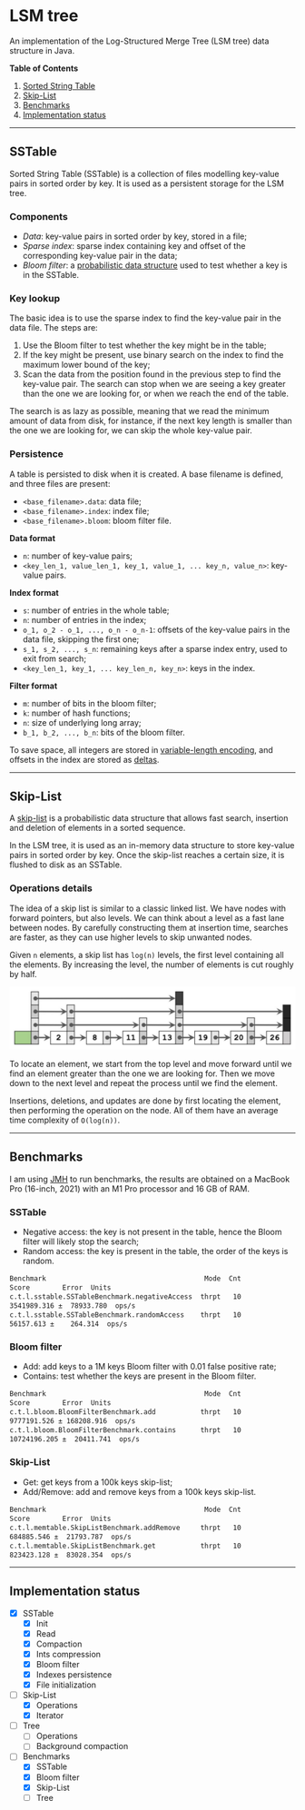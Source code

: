 # LSM tree

An implementation of the Log-Structured Merge Tree (LSM tree) data structure in Java.

**Table of Contents**

1. [Sorted String Table](#SSTable)
2. [Skip-List](#Skip-List)
3. [Benchmarks](#Benchmarks)
4. [Implementation status](#Implementation-status)

---

## SSTable

Sorted String Table (SSTable) is a collection of files modelling key-value pairs in sorted order by key.
It is used as a persistent storage for the LSM tree.

### Components

- _Data_: key-value pairs in sorted order by key, stored in a file;
- _Sparse index_: sparse index containing key and offset of the corresponding key-value pair in the data;
- _Bloom filter_: a [probabilistic data structure](https://en.wikipedia.org/wiki/Bloom_filter) used to test whether a
  key is in the SSTable.

### Key lookup

The basic idea is to use the sparse index to find the key-value pair in the data file.
The steps are:

1. Use the Bloom filter to test whether the key might be in the table;
2. If the key might be present, use binary search on the index to find the maximum lower bound of the key;
3. Scan the data from the position found in the previous step to find the key-value pair. The search
   can stop when we are seeing a key greater than the one we are looking for, or when we reach the end of the table.

The search is as lazy as possible, meaning that we read the minimum amount of data from disk,
for instance, if the next key length is smaller than the one we are looking for, we can skip the whole key-value pair.

### Persistence

A table is persisted to disk when it is created. A base filename is defined, and three files are present:

- `<base_filename>.data`: data file;
- `<base_filename>.index`: index file;
- `<base_filename>.bloom`: bloom filter file.

**Data format**

- `n`: number of key-value pairs;
- `<key_len_1, value_len_1, key_1, value_1, ... key_n, value_n>`: key-value pairs.

**Index format**

- `s`: number of entries in the whole table;
- `n`: number of entries in the index;
- `o_1, o_2 - o_1, ..., o_n - o_n-1`: offsets of the key-value pairs in the data file, skipping
  the first one;
- `s_1, s_2, ..., s_n`: remaining keys after a sparse index entry, used to exit from search;
- `<key_len_1, key_1, ... key_len_n, key_n>`: keys in the index.

**Filter format**

- `m`: number of bits in the bloom filter;
- `k`: number of hash functions;
- `n`: size of underlying long array;
- `b_1, b_2, ..., b_n`: bits of the bloom filter.

To save space, all integers are stored
in [variable-length encoding](https://nlp.stanford.edu/IR-book/html/htmledition/variable-byte-codes-1.html),
and offsets in the index are stored as [deltas](https://en.wikipedia.org/wiki/Delta_encoding).

---

## Skip-List

A [skip-list](https://en.wikipedia.org/wiki/Skip_list) is a probabilistic data structure that allows fast search,
insertion and deletion of elements in a sorted sequence.

In the LSM tree, it is used as an in-memory data structure to store key-value pairs in sorted order by key.
Once the skip-list reaches a certain size, it is flushed to disk as an SSTable.

### Operations details

The idea of a skip list is similar to a classic linked list. We have nodes with forward pointers, but also levels. We
can think about a
level as a fast lane between nodes. By carefully constructing them at insertion time, searches are faster, as they can
use higher levels to skip unwanted nodes.

Given `n` elements, a skip list has `log(n)` levels, the first level containing all the elements.
By increasing the level, the number of elements is cut roughly by half.

![readme_imgs/skip-list.png](misc/skip-list.png)

To locate an element, we start from the top level and move forward until we find an element greater than the one
we are looking for. Then we move down to the next level and repeat the process until we find the element.

Insertions, deletions, and updates are done by first locating the element, then performing
the operation on the node. All of them have an average time complexity of `O(log(n))`.

---

## Benchmarks

I am using [JMH](https://openjdk.java.net/projects/code-tools/jmh/) to run benchmarks,
the results are obtained on a MacBook Pro (16-inch, 2021) with an M1 Pro processor and 16 GB of RAM.

### SSTable

- Negative access: the key is not present in the table, hence the Bloom filter will likely stop the search;
- Random access: the key is present in the table, the order of the keys is random.

```
Benchmark                                       Mode  Cnt         Score        Error  Units
c.t.l.sstable.SSTableBenchmark.negativeAccess  thrpt   10   3541989.316 ±  78933.780  ops/s
c.t.l.sstable.SSTableBenchmark.randomAccess    thrpt   10     56157.613 ±    264.314  ops/s
```

### Bloom filter

- Add: add keys to a 1M keys Bloom filter with 0.01 false positive rate;
- Contains: test whether the keys are present in the Bloom filter.

```
Benchmark                                       Mode  Cnt         Score        Error  Units
c.t.l.bloom.BloomFilterBenchmark.add           thrpt   10   9777191.526 ± 168208.916  ops/s
c.t.l.bloom.BloomFilterBenchmark.contains      thrpt   10  10724196.205 ±  20411.741  ops/s
```

### Skip-List

- Get: get keys from a 100k keys skip-list;
- Add/Remove: add and remove keys from a 100k keys skip-list.

```
Benchmark                                       Mode  Cnt         Score        Error  Units
c.t.l.memtable.SkipListBenchmark.addRemove     thrpt   10    684885.546 ±  21793.787  ops/s
c.t.l.memtable.SkipListBenchmark.get           thrpt   10    823423.128 ±  83028.354  ops/s
```

---

## Implementation status

- [x] SSTable
    - [x] Init
    - [x] Read
    - [x] Compaction
    - [x] Ints compression
    - [x] Bloom filter
    - [x] Indexes persistence
    - [x] File initialization
- [ ] Skip-List
    - [x] Operations
    - [x] Iterator
- [ ] Tree
    - [ ] Operations
    - [ ] Background compaction
- [ ] Benchmarks
    - [x] SSTable
    - [x] Bloom filter
    - [x] Skip-List
    - [ ] Tree